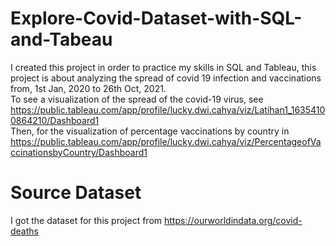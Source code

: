 # Explore-Covid-Dataset-with-SQL-and-Tabeau
I created this project in order to practice my skills in SQL and Tableau, this project is about analyzing the spread of covid 19 infection and vaccinations from, 1st Jan, 2020 to 26th Oct, 2021. <br />
To see a visualization of the spread of the covid-19 virus, see https://public.tableau.com/app/profile/lucky.dwi.cahya/viz/Latihan1_16354100864210/Dashboard1 <br />
Then, for the visualization of percentage vaccinations by country in https://public.tableau.com/app/profile/lucky.dwi.cahya/viz/PercentageofVaccinationsbyCountry/Dashboard1

#  Source Dataset
I got the dataset for this project from https://ourworldindata.org/covid-deaths
